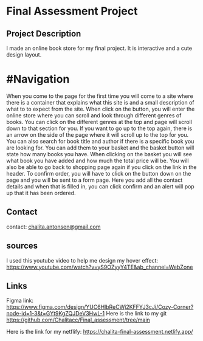 # Final Assessment Project


 
## Project Description
I made an online book store for my final project. It is interactive and a cute design layout. 


# #Navigation 
When you come to the page for the first time you will come to a site where there is a container that explains what this site is and a small description of what to to expect from the site. When click on the button, you will enter the online store where you can scroll and look through different genres of books. You can click on the different genres at the top and page will scroll down to that section for you. If you want to go up to the top again, there is an arrow on the side of the page where it will scroll up to the top for you. You can also search for book title and author if there is a specific book you are looking for.  You can add them to your basket and the basket button will state how many books you have. When clicking on the basket you will see what book you have added and how much the total price will be. You will also be able to go back to shopping page again if you click on the link in the header. To confirm order, you will have to click on the button down on the page and you will be sent to a form page. Here you add all the contact details and when that is filled in, you can click confirm and an alert will pop up that it has been ordered. 

## Contact
contact: chalita.antonsen@gmail.com

## sources
I used this youtube video to help me design my hover effect: 
https://www.youtube.com/watch?v=yS9OZyyY4TE&ab_channel=WebZone 


## Links

Figma link: https://www.figma.com/design/YUC6HlbReCWj2KFFYJ3cJi/Cozy-Corner?node-id=1-3&t=GYt9KgZQJDeV3HwL-1 
Here is the link to my git https://github.com/Chalitacc/Final_assessment/tree/main

Here is the link for my netflify: https://chalita-final-assessment.netlify.app/
